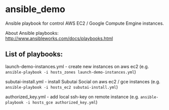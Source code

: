 ansible_demo
================

Ansible playbook for control AWS EC2 / Google Compute Emgine instances.

About Ansible playbooks: http://www.ansibleworks.com/docs/playbooks.html

List of playbooks:
----------------
launch-demo-instances.yml - create new instances on aws ec2 
(e.g. `ansible-playbook -i hosts_zones launch-demo-instances.yml`)

subutai-install.yml - install Subutai Social on aws ec2 / gce instances 
(e.g. `ansible-playbook -i hosts_ec2 subutai-install.yml`)

authorized_key.yml - add local ssh-key on remote instance 
(e.g. `ansible-playbook -i hosts_gce authorized_key.yml`)
